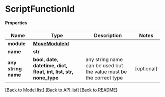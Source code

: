 # ScriptFunctionId

#### Properties
Name | Type | Description | Notes
------------ | ------------- | ------------- | -------------
**module** | [**MoveModuleId**](MoveModuleId.md) |  | 
**name** | **str** |  | 
**any string name** | **bool, date, datetime, dict, float, int, list, str, none_type** | any string name can be used but the value must be the correct type | [optional]

[[Back to Model list]](../README.md#documentation-for-models) [[Back to API list]](../README.md#documentation-for-api-endpoints) [[Back to README]](../README.md)

